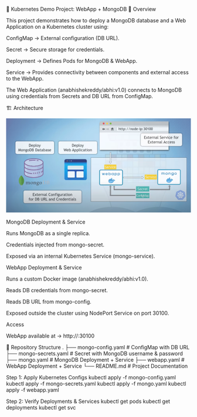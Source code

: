 🚀 Kubernetes Demo Project: WebApp + MongoDB
📌 Overview

This project demonstrates how to deploy a MongoDB database and a Web Application on a Kubernetes cluster using:

ConfigMap → External configuration (DB URL).

Secret → Secure storage for credentials.

Deployment → Defines Pods for MongoDB & WebApp.

Service → Provides connectivity between components and external access to the WebApp.

The Web Application (anabhishekreddy/abhi:v1.0) connects to MongoDB using credentials from Secrets and DB URL from ConfigMap.

🏗️ Architecture

![Architecture](images/image.png)


MongoDB Deployment & Service

Runs MongoDB as a single replica.

Credentials injected from mongo-secret.

Exposed via an internal Kubernetes Service (mongo-service).

WebApp Deployment & Service

Runs a custom Docker image (anabhishekreddy/abhi:v1.0).

Reads DB credentials from mongo-secret.

Reads DB URL from mongo-config.

Exposed outside the cluster using NodePort Service on port 30100.

Access

WebApp available at → http://<node-ip>:30100

📂 Repository Structure
.
├── mongo-config.yaml     # ConfigMap with DB URL
├── mongo-secrets.yaml    # Secret with MongoDB username & password
├── mongo.yaml            # MongoDB Deployment + Service
├── webapp.yaml           # WebApp Deployment + Service
└── README.md             # Project Documentation


Step 1: Apply Kubernetes Configs
kubectl apply -f mongo-config.yaml
kubectl apply -f mongo-secrets.yaml
kubectl apply -f mongo.yaml
kubectl apply -f webapp.yaml

Step 2: Verify Deployments & Services
kubectl get pods
kubectl get deployments
kubectl get svc